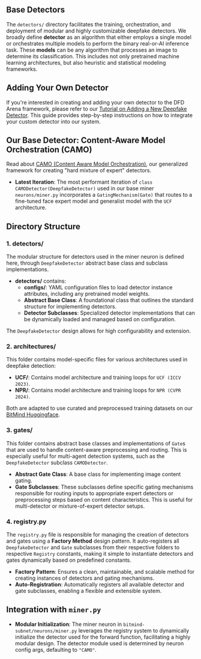 ## Base Detectors

The `detectors/` directory facilitates the training, orchestration, and deployment of modular and highly customizable deepfake detectors.
We broadly define **detector** as an algorithm that either employs a single model or orchestrates multiple models to perform the binary real-or-AI inference task. These **models** can be any algorithm that processes an image to determine its classification. This includes not only pretrained machine learning architectures, but also heuristic and statistical modeling frameworks.

## Adding Your Own Detector

If you're interested in creating and adding your own detector to the DFD Arena framework, please refer to our [Tutorial on Adding a New Deepfake Detector](tutorial.md). This guide provides step-by-step instructions on how to integrate your custom detector into our system.

## Our Base Detector: Content-Aware Model Orchestration (CAMO)

Read about [CAMO (Content Aware Model Orchestration)](https://bitmindlabs.notion.site/CAMO-Content-Aware-Model-Orchestration-CAMO-Framework-for-Deepfake-Detection-43ef46a0f9de403abec7a577a45cd075), our generalized framework for creating "hard mixture of expert" detectors.

- **Latest Iteration**: The most performant iteration of `class CAMODetector(DeepfakeDetector)` used in our base miner `neurons/miner.py` incorporates a `GatingMechanism(Gate)` that routes to a fine-tuned face expert model and generalist model with the `UCF` architecture.

## Directory Structure

### 1. detectors/
The modular structure for detectors used in the miner neuron is defined here, through `DeepfakeDetector` abstract base class and subclass implementations.

- **detectors/** contains:
  - **configs/**: YAML configuration files to load detector instance attributes, including any pretrained model weights.
  - **Abstract Base Class**: A foundational class that outlines the standard structure for implementing detectors.
  - **Detector Subclasses**: Specialized detector implementations that can be dynamically loaded and managed based on configuration.

The `DeepfakeDetector` design allows for high configurability and extension.

### 2. architectures/
This folder contains model-specific files for various architectures used in deepfake detection:

- **UCF/**: Contains model architecture and training loops for `UCF (ICCV 2023)`.
- **NPR/**: Contains model architecture and training loops for `NPR (CVPR 2024)`.

Both are adapted to use curated and preprocessed training datasets on our [BitMind Huggingface](https://huggingface.co/bitmind).

### 3. gates/
This folder contains abstract base classes and implementations of `Gate`s that are used to handle content-aware preprocessing and routing. This is especially useful for multi-agent detection systems, such as the `DeepfakeDetector` subclass `CAMODetector`.

- **Abstract Gate Class**: A base class for implementing image content gating.
- **Gate Subclasses**: These subclasses define specific gating mechanisms responsible for routing inputs to appropriate expert detectors or preprocessing steps based on content characteristics. This is useful for multi-detector or mixture-of-expert detector setups.

### 4. registry.py
The `registry.py` file is responsible for managing the creation of detectors and gates using a **Factory Method** design pattern. It auto-registers all `DeepfakeDetector` and `Gate` subclasses from their respective folders to respective `Registry` constants, making it simple to instantiate detectors and gates dynamically based on predefined constants.

- **Factory Pattern**: Ensures a clean, maintainable, and scalable method for creating instances of detectors and gating mechanisms.
- **Auto-Registration**: Automatically registers all available detector and gate subclasses, enabling a flexible and extensible system.

## Integration with `miner.py`

- **Modular Initialization**: The miner neuron in `bitmind-subnet/neurons/miner.py` leverages the registry system to dynamically initialize the detector used for the forward function, facilitating a highly modular design. The detector module used is determined by neuron config args, defaulting to `"CAMO"`.